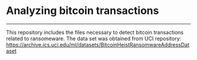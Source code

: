 # Analyzing bitcoin transactions
***
This repository includes the files necessary to detect bitcoin transactions related to ransomeware.
The data set was obtained from UCI repository: https://archive.ics.uci.edu/ml/datasets/BitcoinHeistRansomwareAddressDataset
